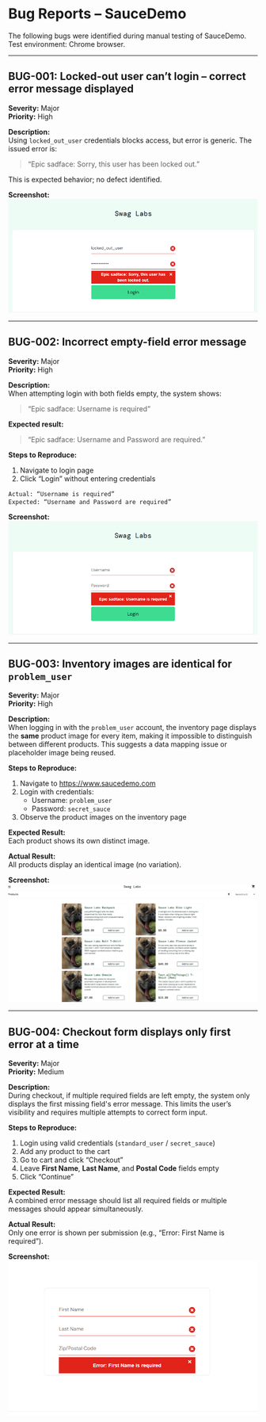 # Bug Reports – SauceDemo

The following bugs were identified during manual testing of SauceDemo. 
Test environment: Chrome browser.

---

## BUG-001: Locked-out user can’t login – correct error message displayed

**Severity:** Major  
**Priority:** High  

**Description:**  
Using `locked_out_user` credentials blocks access, but error is generic. The issued error is:  
> “Epic sadface: Sorry, this user has been locked out.”  

This is expected behavior; no defect identified.

**Screenshot:**
![BUG-001 screenshot](./images/BUG001.png)

---

## BUG-002: Incorrect empty-field error message

**Severity:** Major  
**Priority:** High  

**Description:**  
When attempting login with both fields empty, the system shows:  
> “Epic sadface: Username is required”  

**Expected result:**  
> “Epic sadface: Username and Password are required.”  

**Steps to Reproduce:**  
1. Navigate to login page  
2. Click “Login” without entering credentials  

```text
Actual: “Username is required”
Expected: “Username and Password are required”
```
**Screenshot:**
![BUG-002 screenshot](./images/BUG002.png)

---

## BUG-003: Inventory images are identical for `problem_user`

**Severity:** Major  
**Priority:** High  

**Description:**  
When logging in with the `problem_user` account, the inventory page displays the **same** product image for every item, making it impossible to distinguish between different products. This suggests a data mapping issue or placeholder image being reused.

**Steps to Reproduce:**  
1. Navigate to https://www.saucedemo.com  
2. Login with credentials:  
   - Username: `problem_user`  
   - Password: `secret_sauce`  
3. Observe the product images on the inventory page

**Expected Result:**  
Each product shows its own distinct image.

**Actual Result:**  
All products display an identical image (no variation).

**Screenshot:**
![BUG-003 screenshot](./images/BUG003.png)

---

## BUG-004: Checkout form displays only first error at a time

**Severity:** Major  
**Priority:** Medium  

**Description:**  
During checkout, if multiple required fields are left empty, the system only displays the first missing field's error message. This limits the user’s visibility and requires multiple attempts to correct form input.

**Steps to Reproduce:**  
1. Login using valid credentials (`standard_user` / `secret_sauce`)  
2. Add any product to the cart  
3. Go to cart and click “Checkout”  
4. Leave **First Name**, **Last Name**, and **Postal Code** fields empty  
5. Click “Continue”

**Expected Result:**  
A combined error message should list all required fields or multiple messages should appear simultaneously.

**Actual Result:**  
Only one error is shown per submission (e.g., “Error: First Name is required”).

**Screenshot:**
![BUG-004 screenshot](./images/BUG004.png)
